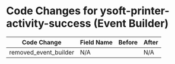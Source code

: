 # Code Changes for ysoft-printer-activity-success (Event Builder)

| Code Change | Field Name | Before | After |
|-------------|------------|--------|-------|
| removed_event_builder | N/A |  | N/A |